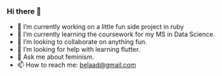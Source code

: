 ### Hi there 👋

- 🔭 I’m currently working on a little fun side project in ruby
- 🌱 I’m currently learning the coursework for my MS in Data Science.
- 👯 I’m looking to collaborate on anything fun.
- 🤔 I’m looking for help with learning flutter.
- 💬 Ask me about feminism.
- 📫 How to reach me: belaad@gmail.com
